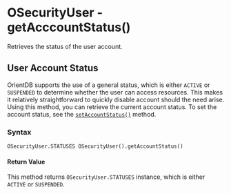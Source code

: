 
# OSecurityUser - getAcccountStatus()

Retrieves the status of the user account.

## User Account Status

OrientDB supports the use of a general status, which is either `ACTIVE` or `SUSPENDED` to determine whether the user can access resources.  This makes it relatively straightforward to quickly disable account should the need arise.  Using this method, you can retrieve the current account status.  To set the account status, see the [`setAccountStatus()`](setAccountStatus.md) method.


### Syntax

```
OSecurityUser.STATUSES OSecurityUser().getAccountStatus()
```

#### Return Value

This method returns `OSecurityUser.STATUSES` instance, which is either `ACTIVE` or `SUSPENDED`.
